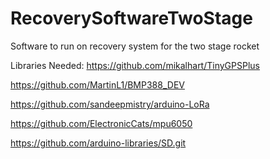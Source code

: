 # RecoverySoftwareTwoStage
Software to run on recovery system for the two stage rocket

Libraries Needed:
https://github.com/mikalhart/TinyGPSPlus

https://github.com/MartinL1/BMP388_DEV

https://github.com/sandeepmistry/arduino-LoRa

https://github.com/ElectronicCats/mpu6050

https://github.com/arduino-libraries/SD.git